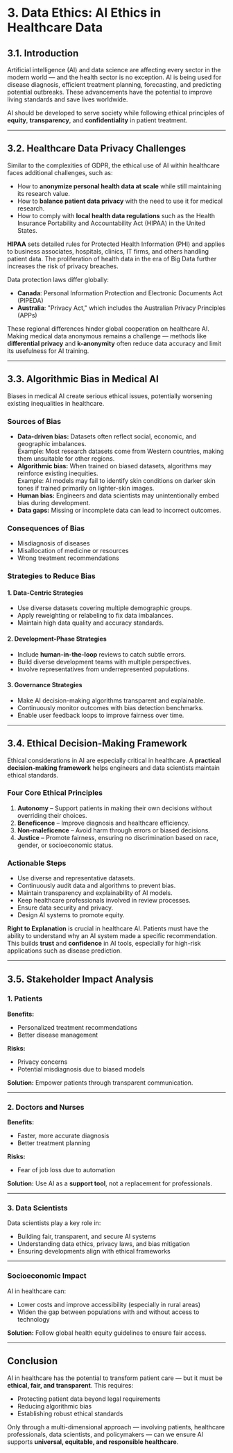 # 3. Data Ethics: AI Ethics in Healthcare Data

## 3.1. Introduction
Artificial intelligence (AI) and data science are affecting every sector in the modern world — and the health sector is no exception. AI is being used for disease diagnosis, efficient treatment planning, forecasting, and predicting potential outbreaks. These advancements have the potential to improve living standards and save lives worldwide.

AI should be developed to serve society while following ethical principles of **equity**, **transparency**, and **confidentiality** in patient treatment.

---

## 3.2. Healthcare Data Privacy Challenges
Similar to the complexities of GDPR, the ethical use of AI within healthcare faces additional challenges, such as:

- How to **anonymize personal health data at scale** while still maintaining its research value.
- How to **balance patient data privacy** with the need to use it for medical research.
- How to comply with **local health data regulations** such as the Health Insurance Portability and Accountability Act (HIPAA) in the United States.

**HIPAA** sets detailed rules for Protected Health Information (PHI) and applies to business associates, hospitals, clinics, IT firms, and others handling patient data. The proliferation of health data in the era of Big Data further increases the risk of privacy breaches.

Data protection laws differ globally:
- **Canada**: Personal Information Protection and Electronic Documents Act (PIPEDA)
- **Australia**: "Privacy Act," which includes the Australian Privacy Principles (APPs)

These regional differences hinder global cooperation on healthcare AI. Making medical data anonymous remains a challenge — methods like **differential privacy** and **k-anonymity** often reduce data accuracy and limit its usefulness for AI training.

---

## 3.3. Algorithmic Bias in Medical AI
Biases in medical AI create serious ethical issues, potentially worsening existing inequalities in healthcare.

### Sources of Bias
- **Data-driven bias:** Datasets often reflect social, economic, and geographic imbalances.  
  Example: Most research datasets come from Western countries, making them unsuitable for other regions.
- **Algorithmic bias:** When trained on biased datasets, algorithms may reinforce existing inequities.  
  Example: AI models may fail to identify skin conditions on darker skin tones if trained primarily on lighter-skin images.
- **Human bias:** Engineers and data scientists may unintentionally embed bias during development.
- **Data gaps:** Missing or incomplete data can lead to incorrect outcomes.

### Consequences of Bias
- Misdiagnosis of diseases  
- Misallocation of medicine or resources  
- Wrong treatment recommendations  

### Strategies to Reduce Bias

#### 1. Data-Centric Strategies
- Use diverse datasets covering multiple demographic groups.
- Apply reweighting or relabeling to fix data imbalances.
- Maintain high data quality and accuracy standards.

#### 2. Development-Phase Strategies
- Include **human-in-the-loop** reviews to catch subtle errors.
- Build diverse development teams with multiple perspectives.
- Involve representatives from underrepresented populations.

#### 3. Governance Strategies
- Make AI decision-making algorithms transparent and explainable.
- Continuously monitor outcomes with bias detection benchmarks.
- Enable user feedback loops to improve fairness over time.

---

## 3.4. Ethical Decision-Making Framework
Ethical considerations in AI are especially critical in healthcare. A **practical decision-making framework** helps engineers and data scientists maintain ethical standards.

### Four Core Ethical Principles
1. **Autonomy** – Support patients in making their own decisions without overriding their choices.
2. **Beneficence** – Improve diagnosis and healthcare efficiency.
3. **Non-maleficence** – Avoid harm through errors or biased decisions.
4. **Justice** – Promote fairness, ensuring no discrimination based on race, gender, or socioeconomic status.

### Actionable Steps
- Use diverse and representative datasets.
- Continuously audit data and algorithms to prevent bias.
- Maintain transparency and explainability of AI models.
- Keep healthcare professionals involved in review processes.
- Ensure data security and privacy.
- Design AI systems to promote equity.

**Right to Explanation** is crucial in healthcare AI. Patients must have the ability to understand why an AI system made a specific recommendation. This builds **trust** and **confidence** in AI tools, especially for high-risk applications such as disease prediction.

---

## 3.5. Stakeholder Impact Analysis

### 1. Patients
**Benefits:**
- Personalized treatment recommendations
- Better disease management

**Risks:**
- Privacy concerns
- Potential misdiagnosis due to biased models

**Solution:** Empower patients through transparent communication.

---

### 2. Doctors and Nurses
**Benefits:**
- Faster, more accurate diagnosis
- Better treatment planning

**Risks:**
- Fear of job loss due to automation

**Solution:** Use AI as a **support tool**, not a replacement for professionals.

---

### 3. Data Scientists
Data scientists play a key role in:
- Building fair, transparent, and secure AI systems
- Understanding data ethics, privacy laws, and bias mitigation
- Ensuring developments align with ethical frameworks

---

### Socioeconomic Impact
AI in healthcare can:
- Lower costs and improve accessibility (especially in rural areas)
- Widen the gap between populations with and without access to technology

**Solution:** Follow global health equity guidelines to ensure fair access.

---

## Conclusion
AI in healthcare has the potential to transform patient care — but it must be **ethical, fair, and transparent**. This requires:

- Protecting patient data beyond legal requirements
- Reducing algorithmic bias
- Establishing robust ethical standards

Only through a multi-dimensional approach — involving patients, healthcare professionals, data scientists, and policymakers — can we ensure AI supports **universal, equitable, and responsible healthcare**.
